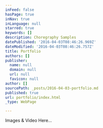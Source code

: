```yaml
---
inFeed: false
hasPage: true
inNav: true
inLanguage: null
starred: true
keywords: []
description: Choregraphy Samples
datePublished: '2016-04-03T08:46:26.969Z'
dateModified: '2016-04-03T08:46:26.757Z'
title: Portfolio
authors: []
publisher:
  name: null
  domain: null
  url: null
  favicon: null
author: []
sourcePath: _posts/2016-04-03-portfolio.md
published: true
url: portfolio/index.html
_type: WebPage

---
```

Images & Video Here...